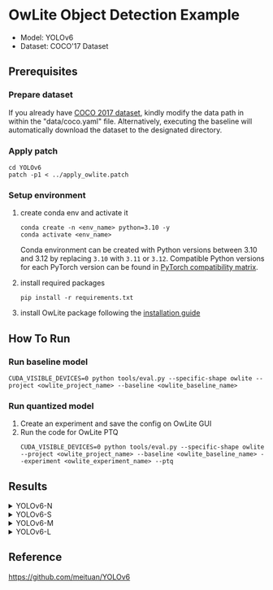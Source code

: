 # OwLite Object Detection Example 
- Model: YOLOv6
- Dataset: COCO'17 Dataset

## Prerequisites

### Prepare dataset
If you already have [COCO 2017 dataset](http://cocodataset.org), kindly modify the data path in within the "data/coco.yaml" file. Alternatively, executing the baseline will automatically download the dataset to the designated directory.

### Apply patch
```
cd YOLOv6
patch -p1 < ../apply_owlite.patch
```

### Setup environment
1. create conda env and activate it
    ```
    conda create -n <env_name> python=3.10 -y
    conda activate <env_name>
    ```
    Conda environment can be created with Python versions between 3.10 and 3.12 by replacing ```3.10``` with ```3.11``` or ```3.12```. Compatible Python versions for each PyTorch version can be found in [PyTorch compatibility matrix](https://github.com/pytorch/pytorch/blob/main/RELEASE.md#release-compatibility-matrix).

2. install required packages
    ```
    pip install -r requirements.txt
    ```
3. install OwLite package following the [installation guide](https://squeezebits.gitbook.io/owlite/user-guide/getting-started/install)

## How To Run

### Run baseline model
```
CUDA_VISIBLE_DEVICES=0 python tools/eval.py --specific-shape owlite --project <owlite_project_name> --baseline <owlite_baseline_name> 
```

### Run quantized model
1. Create an experiment and save the config on OwLite GUI
2. Run the code for OwLite PTQ 
    ```
    CUDA_VISIBLE_DEVICES=0 python tools/eval.py --specific-shape owlite --project <owlite_project_name> --baseline <owlite_baseline_name> --experiment <owlite_experiment_name> --ptq
    ```

## Results

<details>
<summary>YOLOv6-N</summary>

### Quantization Configuration

- Apply OwLite Recommended Config with the following calibration method
  - PTQ calibration: Percentile (99.99%)


### Accuracy and Latency Results
TensorRT Evaluation GPU: A6000

| Quantization    | Input Size        | mAP 0.50~0.95 (%) | mAP 0.50 (%) | GPU Latency (ms) |
| --------------- |:-----------------:|:-----------------:|:------------:|:----------------:|
| FP16 TensorRT   | (32, 3, 640, 640) | 37.4              | 53.0         | 7.2             |
| OwLite INT8 PTQ | (32, 3, 640, 640) | 35.4              | 50.8         | 4.3              |
| INT8 TensorRT   | (32, 3, 640, 640) | 34.9              | 50.7         | 4.5              |

- The INT8 TensorRT engine was built by applying FP16 and INT8 flags using [Polygraphy](https://github.com/NVIDIA/TensorRT/tree/main/tools/Polygraphy), as further explained in [TRT Developer Guide](https://docs.nvidia.com/deeplearning/tensorrt/developer-guide).
</details>

<details>
<summary>YOLOv6-S</summary>

### Quantization Configuration

- Apply OwLite Recommended Config with the following calibration method
  - PTQ calibration: Percentile (99.99%)

    
### Accuracy and Latency Results
TensorRT Evaluation GPU: A6000

| Quantization    | Input Size        | mAP 0.50~0.95 (%) | mAP 0.50 (%) | GPU Latency (ms) |  
| --------------- |:-----------------:|:-----------------:|:------------:|:----------------:|
| FP16 TensorRT   | (32, 3, 640, 640) | 44.7              | 61.6         | 17.3             |
| OwLite INT8 PTQ | (32, 3, 640, 640) | 41.8              | 58.0         | 8.6              |
| INT8 TensorRT   | (32, 3, 640, 640) | 41.0              | 57.5         | 8.7              |

- The INT8 TensorRT engine was built by applying FP16 and INT8 flags using [Polygraphy](https://github.com/NVIDIA/TensorRT/tree/main/tools/Polygraphy), as further explained in [TRT Developer Guide](https://docs.nvidia.com/deeplearning/tensorrt/developer-guide).
</details>

<details>
<summary>YOLOv6-M</summary>

### Quantization Configuration

- Apply OwLite Recommended Config with the following calibration method
  - PTQ calibration: Percentile (99.99%)


### Accuracy and Latency Results
TensorRT Evaluation GPU: A6000

| Quantization    | Input Size        | mAP 0.50~0.95 (%) | mAP 0.50 (%) | GPU Latency (ms) |
| --------------- |:-----------------:|:-----------------:|:------------:|:----------------:|
| FP16 TensorRT   | (32, 3, 640, 640) | 49.5              | 66.7         | 35.13            |
| OwLite INT8 PTQ | (32, 3, 640, 640) | 48.8              | 66.2         | 17.32            |
| INT8 TensorRT   | (32, 3, 640, 640) | 37.0              | 61.5         | 17.73            |

- The INT8 TensorRT engine was built by applying FP16 and INT8 flags using [Polygraphy](https://github.com/NVIDIA/TensorRT/tree/main/tools/Polygraphy), as further explained in [TRT Developer Guide](https://docs.nvidia.com/deeplearning/tensorrt/developer-guide).
</details>

<details>
<summary>YOLOv6-L</summary>

### Quantization Configuration

- Apply OwLite Recommended Config with the following calibration method
  - PTQ calibration: MSE


### Accuracy and Latency Results
TensorRT Evaluation GPU: A6000

| Quantization    | Input Size        | mAP 0.50~0.95 (%) | mAP 0.50 (%) | GPU Latency (ms) |
| --------------- |:-----------------:|:-----------------:|:------------:|:----------------:|
| FP16 TensorRT   | (32, 3, 640, 640) | 52.1              | 69.9         | 59.1             |
| OwLite INT8 PTQ | (32, 3, 640, 640) | 51.6              | 69.7         | 31.7             |
| INT8 TensorRT   | (32, 3, 640, 640) | 43.8              | 65.8         | 30.8              |

- The INT8 TensorRT engine was built by applying FP16 and INT8 flags using [Polygraphy](https://github.com/NVIDIA/TensorRT/tree/main/tools/Polygraphy), as further explained in [TRT Developer Guide](https://docs.nvidia.com/deeplearning/tensorrt/developer-guide).
</details>

## Reference
https://github.com/meituan/YOLOv6
